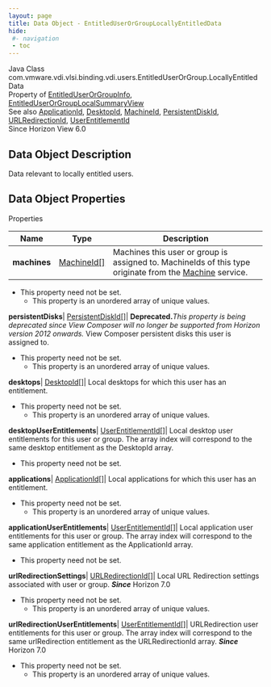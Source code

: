 ```yaml
---
layout: page
title: Data Object - EntitledUserOrGroupLocallyEntitledData
hide:
 #- navigation
 - toc
---
```






Java Class
    com.vmware.vdi.vlsi.binding.vdi.users.EntitledUserOrGroup.LocallyEntitledData  
Property of
     [EntitledUserOrGroupInfo](vdi.users.EntitledUserOrGroup.EntitledUserOrGroupInfo.md#field_detail), [EntitledUserOrGroupLocalSummaryView](vdi.users.EntitledUserOrGroup.EntitledUserOrGroupLocalSummaryView.md#field_detail)  
See also
     [ApplicationId](vdi.entity.ApplicationId.md), [DesktopId](vdi.entity.DesktopId.md), [MachineId](vdi.entity.MachineId.md), [PersistentDiskId](vdi.entity.PersistentDiskId.md), [URLRedirectionId](vdi.entity.URLRedirectionId.md), [UserEntitlementId](vdi.entity.UserEntitlementId.md)  
Since 
    Horizon View 6.0

## Data Object Description 

Data relevant to locally entitled users. 

## Data Object Properties

Properties

Name |  Type |  Description   
---|---|---  
**machines**| [MachineId[]](vdi.entity.MachineId.md)|  Machines this user or group is assigned to. MachineIds of this type originate from the [Machine](vdi.resources.Machine.md) service.   


* This property need not be set.
  * This property is an unordered array of unique values.

  
**persistentDisks**| [PersistentDiskId[]](vdi.entity.PersistentDiskId.md)| **Deprecated.**_This property is being deprecated since View Composer will no longer be supported from Horizon version 2012 onwards._ View Composer persistent disks this user is assigned to.   


* This property need not be set.
  * This property is an unordered array of unique values.

  
**desktops**| [DesktopId[]](vdi.entity.DesktopId.md)|  Local desktops for which this user has an entitlement.   


* This property need not be set.
  * This property is an unordered array of unique values.

  
**desktopUserEntitlements**| [UserEntitlementId[]](vdi.entity.UserEntitlementId.md)|  Local desktop user entitlements for this user or group. The array index will correspond to the same desktop entitlement as the DesktopId array.   


* This property need not be set.

  
**applications**| [ApplicationId[]](vdi.entity.ApplicationId.md)|  Local applications for which this user has an entitlement.   


* This property need not be set.
  * This property is an unordered array of unique values.

  
**applicationUserEntitlements**| [UserEntitlementId[]](vdi.entity.UserEntitlementId.md)|  Local application user entitlements for this user or group. The array index will correspond to the same application entitlement as the ApplicationId array.   


* This property need not be set.

  
**urlRedirectionSettings**| [URLRedirectionId[]](vdi.entity.URLRedirectionId.md)|  Local URL Redirection settings associated with user or group.  **_Since_** Horizon 7.0  


* This property need not be set.
  * This property is an unordered array of unique values.

  
**urlRedirectionUserEntitlements**| [UserEntitlementId[]](vdi.entity.UserEntitlementId.md)|  URLRedirection user entitlements for this user or group. The array index will correspond to the same urlRedirection entitlement as the URLRedirectionId array.  **_Since_** Horizon 7.0  


* This property need not be set.
  * This property is an unordered array of unique values.

  
  
  

  
  

